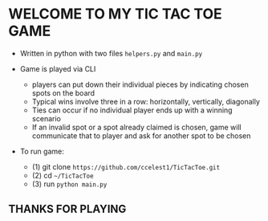 # WELCOME TO MY TIC TAC TOE GAME

- Written in python with two files `helpers.py` and `main.py`

- Game is played via CLI
    * players can put down their individual pieces by indicating chosen spots on the board
    * Typical wins involve three in a row: horizontally, vertically, diagonally
    * Ties can occur if no individual player ends up with a winning scenario
    * If an invalid spot or a spot already claimed is chosen, game will communicate that to player and ask for another spot to be chosen

- To run game:
    * (1) git clone `https://github.com/ccelest1/TicTacToe.git`
    * (2) cd `~/TicTacToe`
    * (3) run `python main.py`

## THANKS FOR PLAYING
